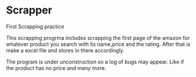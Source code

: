 # Scrapper
First Scrapping practice 

This scrapping progrma includes scrapping the first page of the amazon for whatever product you search with its name,price and the rating. 
After that is make a excel file and stores in there accordingly.

The program is under unconstruction so a log of bugs may appear. Like if the product has no price and many more.
